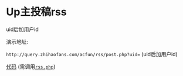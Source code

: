 Up主投稿rss
===========
uid后加用户id

演示地址:

`http://query.zhihaofans.com/acfun/rss/post.php?uid=`    (uid后加用户id)

[代码](https://github.com/zhihaofans/ac-rss/blob/master/post/post.php) (需调用[`rss.php`](https://github.com/zhihaofans/ac-rss/blob/master/rss.php))
